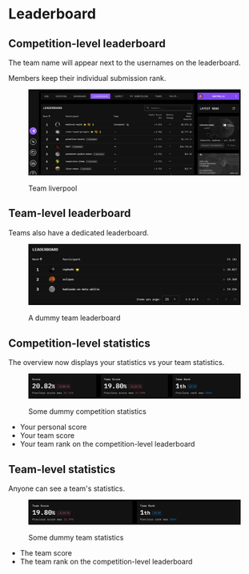 # Leaderboard

## Competition-level leaderboard

The team name will appear next to the usernames on the leaderboard.

Members keep their individual submission rank.

<figure><img src="../../.gitbook/assets/image (107).png" alt=""><figcaption><p>Team liverpool</p></figcaption></figure>

## Team-level leaderboard

Teams also have a dedicated leaderboard.

<figure><img src="../../.gitbook/assets/image (103).png" alt=""><figcaption><p>A dummy team leaderboard</p></figcaption></figure>

## Competition-level statistics

The overview now displays your statistics vs your team statistics.

<figure><img src="../../.gitbook/assets/image (104).png" alt=""><figcaption><p>Some dummy competition statistics</p></figcaption></figure>

* Your personal score
* Your team score
* Your team rank on the competition-level leaderboard

## Team-level statistics

Anyone can see a team's statistics.

<figure><img src="../../.gitbook/assets/image (105).png" alt=""><figcaption><p>Some dummy team statistics</p></figcaption></figure>

* The team score
* The team rank on the competition-level leaderboard
